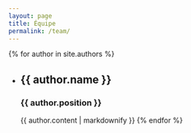 ```yaml
---
layout: page
title: Équipe
permalink: /team/
---
```

{% for author in site.authors %}
- ## {{ author.name }}
  ### {{ author.position }}
  {{ author.content | markdownify }}
{% endfor %}
